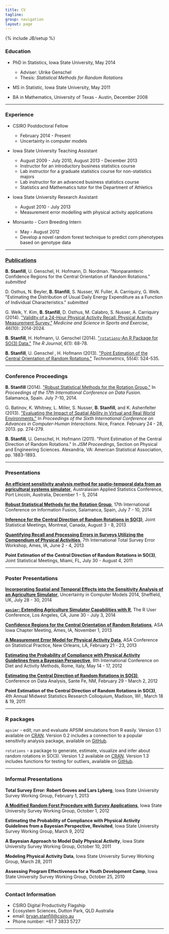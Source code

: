 ```yaml
---
title: CV
tagline:
group: navigation
layout: page
---
```

{% include JB/setup %}


### Education

* PhD in Statistics, Iowa State University, May 2014  
  * Adviser: Ulrike Genschel
  * Thesis: *Statistical Methods for Random Rotations*  
  
* MS in Statistic, Iowa State University,  May 2011  
  
* BA in Mathematics, University of Texas - Austin, December 2008  

----

### Experience

* CSIRO Postdoctoral Fellow 
  * February 2014 - Present
  * Uncertainty in computer models
  
  
* Iowa State University Teaching Assistant 
  * August 2009 - July 2010, August 2013 - December 2013
  * Instructor for an introductory business statistics course
  * Lab instructor for a graduate statistics course for non-statistics majors
  * Lab instructor for an advanced business statistics course
  * Statistics and Mathematics tutor for the Department of Athletics
  
* Iowa State University Research Assistant 
  * August 2010 - July 2013
  * Measurement error modelling with physical activity applications
  
* Monsanto - Corn Breeding Intern 
  * May - August 2012
  * Develop a novel random forest technique to predict corn phenotypes based on genotype data
  
----

### [Publications](http://scholar.google.com.au/citations?user=GON230oAAAAJ&hl=en)

**B. Stanfill**, U. Genschel, H. Hofmann, D. Nordman.  "Nonparamteric Confidence Regions for the Central Orientation of Random Rotations." *submitted*

D. Osthus, N. Beyler, **B. Stanfill**, S. Nusser, W. Fuller, A. Carriquiry, G. Welk. "Estimating the Distribution of Usual Daily Energy Expenditure as a Function of Individual Characteristics." *submitted*

G. Welk, Y. Kim, **B. Stanfill**, D. Osthus, M. Calabro, S. Nusser, A. Carriquiry (2014).  ["Validity of a 24-Hour Physical Activity Recall: Physical Activity Measurement Survey."](http://europepmc.org/abstract/med/24561818) *Medicine and Science in Sports and Exercise*, 46(10): 2014-2024.

**B. Stanfill**, H. Hofmann, U. Genschel (2014). ["`rotations`-An R Package for SO(3) Data."](http://journal.r-project.org/archive/2014-1/stanfill-hofmann-genschel.pdf) *The R Journal*, 6(1): 68-78.

**B. Stanfill**, U. Genschel , H. Hofmann (2013).  ["Point Estimation of the Central Orientation of Random Rotations."](http://amstat.tandfonline.com/doi/abs/10.1080/00401706.2013.826145#.VD81sfmUelY) *Technometrics*, 55(4): 524-535. 

----

### Conference Proceedings

**B. Stanfill** (2014). ["Robust Statistical Methods for the Rotation Group."](http://ieeexplore.ieee.org/xpl/articleDetails.jsp?arnumber=6916291&searchWithin%3Dstanfill%26sortType%3Dasc_p_Sequence%26filter%3DAND%28p_IS_Number%3A6915967%29) In *Proceedings of the 17th International Conference on Data Fusion*. Salamanca, Spain. July 7-10, 2014.

G. Batinov, K. Whitney, L. Miller, S. Nusser, **B. Stanfill**, and K. Ashenfelter (2013).  ["Evaluating the Impact of Spatial Ability in Virtual and Real World Environments."](http://lib.dr.iastate.edu/stat_las_conf/3/) In *Proceedings of the Sixth International Conference on Advances in Computer-Human Interactions*. Nice, France.  February 24 - 28, 2013. pp. 274-279.

**B. Stanfill**, U. Genschel, H. Hofmann (2011). "Point Estimation of the Central Direction of Random Rotations." In *JSM Proceedings*, Section on Physical and Engineering Sciences. Alexandria, VA: American Statistical Association, pp. 1883-1893.

----

### Presentations

**[An efficient sensitivity analysis method for spatio-temporal data from an agricultural systems simulator](images/StanfillAASC.pdf)**, Australasian Applied Statistics Conference, Port Lincoln, Australia, December 1 - 5, 2014

**[Robust Statistical Methods for the Rotation Group](images/StanfillFUSION.pdf)**, 17th International Conference on Information Fusion, Salamanca, Spain, July 7 - 10, 2014

**[Inference for the Central Direction of Random Rotations in SO(3)](images/StanfillSlides.pdf)**, Joint Statistical Meetings, Montreal, Canada, August 3 - 8, 2013

**[Quantifying Recall and Processing Errors in Surveys Utilizing the Compendium of Physical Activities](imgaes/StanfillITSEWFinal.pdf)**, 7th International Total Survey Error Workshop, Ames, IA, June 2 - 4, 2013

**Point Estimation of the Central Direction of Random Rotations in SO(3)**, Joint Statistical Meetings, Miami, FL, July 30 - August 4, 2011

----


### Poster Presentations

**[Incorporating Spatial and Temporal Effects into the Sensitivity Analysis of an Agriculture Simulator](images/Stanfill_UCM.pdf)**, Uncertainty in Computer Models 2014, Sheffield, UK, July 28 - 30, 2014

**[`apsimr`: Extending Agriculture Simulator Capabilities with R](images/Stanfill_apsimr.pdf)**, The R User Conference, Los Angeles, CA, June 30 - July 3, 2014

**[Confidence Regions for the Central Orientation of Random Rotations](images/IAPoster.pdf)**, ASA Iowa Chapter Meeting, Ames, IA, November 1, 2013

**[A Measurement Error Model for Physical Activity Data](images/BryanSPoster.pdf)**, ASA Conference on Statistical Practice, New Orleans, LA, February 21 - 23, 2013

**[Estimating the Probability of Compliance with Physical Activity Guidelines from a Bayesian Perspective](images/BryanSPosterFull.pdf)**, 8th International Conference on Diet and Activity Methods, Rome, Italy, May 14 - 17, 2012

**[Estimating the Central Direction of Random Rotations in SO(3)](images/CoDAPoster.pdf)**, Conference on Data Analysis, Sante Fe, NM, February 29 - March 2, 2012

**Point Estimation of the Central Direction of Random Rotations in SO(3)**, 4th Annual Midwest Statistics Research Colloquium, Madison, WI , March 18 & 19, 2011

----

### R packages

`apsimr` - edit, run and evaluate APSIM simulations from R easily.  Version 0.1 available on [CRAN](http://cran.rstudio.com/web/packages/apsimr/index.html).  Version 0.2 includes a connection to a popular sensitivity analysis package, available on [GitHub](https://github.com/stanfill/apsimr).

`rotations` - a package to generate, estimate, visualize and infer about random rotations in SO(3).  Version 1.2 available on [CRAN](http://cran.r-project.org/web/packages/rotations/index.html).  Version 1.3 includes functions for testing for outliers, available on [GitHub](https://github.com/stanfill/rotationsC/tree/master/rotations).

-----

### Informal Presentations

**Total Survey Error: Robert Groves and Lars Lyberg**, Iowa State University Survey Working Group, February 1, 2013

**[A Modified Random Forst Procedure with Survey Applications](images/PAMSModRF.pdf)**, Iowa State University Survey Working Group, October 1, 2012

**Estimating the Probability of Compliance with Physical Activity Guidelines from a Bayesian Perspective, Revisited**, Iowa State University Survey Working Group, March 9, 2012

**A Bayesian Approach to Model Daily Physical Activity**, Iowa State University Survey Working Group, October 10, 2011

**Modeling Physical Activity Data**, Iowa State University Survey Working Group, March 28, 2011

**Assessing Program Effectiveness for a Youth Development Camp**, Iowa State University Survey Working Group, October 25, 2010

-----

### Contact Information

* CSIRO Digital Productivity Flagship
* Ecosystem Sciences, Dutton Park, QLD Australia
* email: [bryan.stanfill@csiro.au](sta36z@csiro.au)
* Phone number: +61 7 3833 5727

----